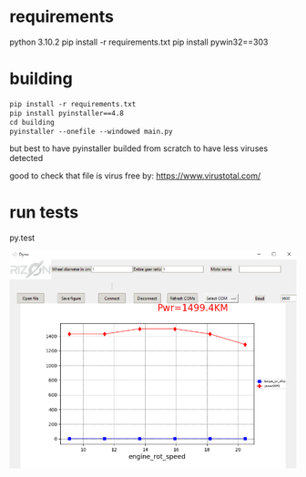 # requirements 
python 3.10.2
pip install -r requirements.txt
pip install pywin32==303
# building 
```
pip install -r requirements.txt
pip install pyinstaller==4.8
cd building
pyinstaller --onefile --windowed main.py
```

but best to have pyinstaller builded from scratch to have less viruses detected

good to check that file is virus free by: https://www.virustotal.com/

# run tests
py.test

![how_app_look](app_preview.PNG)

